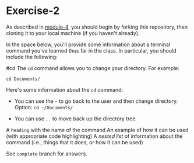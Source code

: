 # Exercise-2

As described in [module-4](https://github.com/INFO-201/m4-git-intro), you should begin by forking this repository, then cloning it to your local machine (if you haven't already).

In the space below, you'll provide some information about a terminal command you've learned thus far in the class. In particular, you should include the following:

#cd
The `cd` command allows you to change your directory. For example:
```
cd Documents/
```
Here's some information about the `cd` command:

- You can use the `~` to go back to the user and then change directory. Option: `cd ~/Documents/`

- You can use `..` to move back up the directory tree


A `heading` with the name of the command
An example of how it can be used (with appropriate code highlighting)
A _nested list_ of information about the command (i.e., things that it does, or how it can be used)

See `complete` branch for answers.
